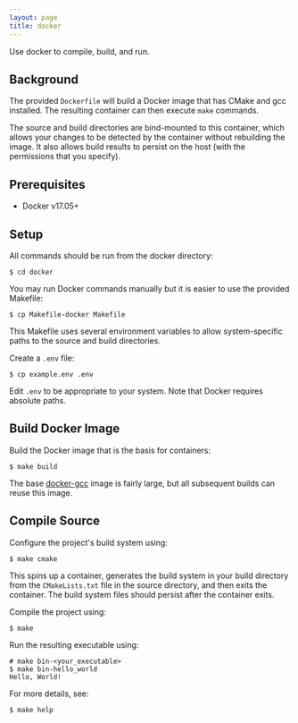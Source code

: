 ```yaml
---
layout: page
title: docker
---
```



Use docker to compile, build, and run.


## Background

The provided `Dockerfile` will build a Docker image that has CMake and gcc installed.
The resulting container can then execute `make` commands.

The source and build directories are bind-mounted to this container,
which allows your changes to be detected by the container without rebuilding
the image. It also allows build results to persist on the host
(with the permissions that you specify).


## Prerequisites

  * Docker v17.05+


## Setup

All commands should be run from the docker directory:

```
$ cd docker
```

You may run Docker commands manually but it is easier to use the provided Makefile:
```
$ cp Makefile-docker Makefile
```

This Makefile uses several environment variables to allow system-specific paths
to the source and build directories.

Create a `.env` file:
```
$ cp example.env .env
```

Edit `.env` to be appropriate to your system.
Note that Docker requires absolute paths.


## Build Docker Image

Build the Docker image that is the basis for containers:

```
$ make build
```

The base [docker-gcc](https://hub.docker.com/_/gcc/) image is fairly large,
but all subsequent builds can reuse this image.


## Compile Source

Configure the project's build system using:
```
$ make cmake
```

This spins up a container, generates the build system in your build directory
from the `CMakeLists.txt` file in the source directory, and then exits the container.
The build system files should persist after the container exits.

Compile the project using:
```
$ make
```

Run the resulting executable using:
```
# make bin-<your_executable>
$ make bin-hello_world
Hello, World!
```

For more details, see:
```
$ make help
```
